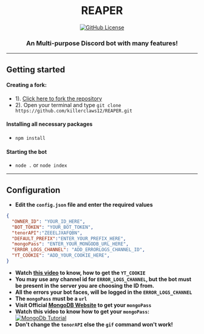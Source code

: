 <h1 align="center"> REAPER </h1>
<p align="center">
<a href="https://github.com/killerclaws12/REAPER/blob/main/LICENSE.md"><img alt="GitHub License" src="https://img.shields.io/github/license/killerclaws12/REAPER?style=for-the-badge"></a>
</p>
<h3 align="center">An Multi-purpose Discord bot with many features!</h3>

---

## Getting started
#### Creating a fork:
- 1). [Click here to fork the repository](https://github.com/killerclaws12/REAPER)
- 2). Open your terminal and type `git clone https://github.com/killerclaws12/REAPER.git`
#### Installing all necessary packages
- `npm install`
#### Starting the bot
- `node .` or `node index` 

---

## Configuration
- **Edit the `config.json` file and enter the  required values**
```json
{
  "OWNER_ID": "YOUR_ID_HERE",
  "BOT_TOKEN": "YOUR_BOT_TOKEN",
  "tenorAPI":"ZEEELJXAFQBN",
  "DEFAULT_PREFIX":"ENTER_YOUR_PREFIX_HERE",
  "mongoPass": "ENTER_YOUR_MONGODB_URL_HERE",
  "ERROR_LOGS_CHANNEL": "ADD_ERRORLOGS_CHANNEL_ID",
  "YT_COOKIE": "ADD_YOUR_COOKIE_HERE",
}
```

- **Watch [this video](https://youtu.be/BPqJIl34gm8) to know, how to get the `YT_COOKIE`**
- **You may use any channel id for `ERROR_LOGS_CHANNEL`, but the bot must be present in the server you are choosing the ID from.**
- **All the errors your bot faces, will be logged in the `ERROR_LOGS_CHANNEL`**
- **The `mongoPass` must be a `url`**
- **Visit Official [MongoDB Website](https://mongodb.com) to get your `mongoPass`**
- **Watch this video to know how to get your `mongoPass`:**
[![MongoDb Tutorial](http://img.youtube.com/vi/pf-8KA8td88/0.jpg)](http://www.youtube.com/watch?v=pf-8KA8td88 "MongoDB Tutorial")
- **Don't change the `tenorAPI` else the `gif` command won't work!**
